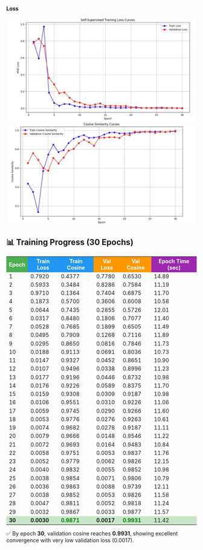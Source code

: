
#### Loss
![1](./loss1.jpg)
![2](./loss2.jpg)
 
## 📊 Training Progress (30 Epochs)

<table>
  <tr>
    <th style="background-color:#4CAF50;color:white;">Epoch</th>
    <th style="background-color:#2196F3;color:white;">Train Loss</th>
    <th style="background-color:#2196F3;color:white;">Train Cosine</th>
    <th style="background-color:#FF9800;color:white;">Val Loss</th>
    <th style="background-color:#FF9800;color:white;">Val Cosine</th>
    <th style="background-color:#9C27B0;color:white;">Epoch Time (sec)</th>
  </tr>
  <tr><td>1</td><td>0.7920</td><td>0.4377</td><td>0.7780</td><td>0.6530</td><td>14.89</td></tr>
  <tr><td>2</td><td>0.5933</td><td>0.3484</td><td>0.8286</td><td>0.7584</td><td>11.19</td></tr>
  <tr><td>3</td><td>0.9710</td><td>0.1364</td><td>0.7404</td><td>0.6875</td><td>11.70</td></tr>
  <tr><td>4</td><td>0.1873</td><td>0.5700</td><td>0.3606</td><td>0.6008</td><td>10.58</td></tr>
  <tr><td>5</td><td>0.0644</td><td>0.7435</td><td>0.2855</td><td>0.5726</td><td>12.01</td></tr>
  <tr><td>6</td><td>0.0317</td><td>0.8480</td><td>0.1806</td><td>0.7077</td><td>11.40</td></tr>
  <tr><td>7</td><td>0.0528</td><td>0.7685</td><td>0.1899</td><td>0.6505</td><td>11.49</td></tr>
  <tr><td>8</td><td>0.0495</td><td>0.7909</td><td>0.1268</td><td>0.7116</td><td>11.89</td></tr>
  <tr><td>9</td><td>0.0295</td><td>0.8650</td><td>0.0816</td><td>0.7846</td><td>11.73</td></tr>
  <tr><td>10</td><td>0.0188</td><td>0.9113</td><td>0.0691</td><td>0.8036</td><td>10.73</td></tr>
  <tr><td>11</td><td>0.0147</td><td>0.9327</td><td>0.0452</td><td>0.8651</td><td>10.90</td></tr>
  <tr><td>12</td><td>0.0107</td><td>0.9496</td><td>0.0338</td><td>0.8996</td><td>11.23</td></tr>
  <tr><td>13</td><td>0.0177</td><td>0.9196</td><td>0.0446</td><td>0.8732</td><td>10.98</td></tr>
  <tr><td>14</td><td>0.0176</td><td>0.9226</td><td>0.0589</td><td>0.8375</td><td>11.70</td></tr>
  <tr><td>15</td><td>0.0159</td><td>0.9308</td><td>0.0309</td><td>0.9187</td><td>10.98</td></tr>
  <tr><td>16</td><td>0.0106</td><td>0.9551</td><td>0.0310</td><td>0.9226</td><td>11.06</td></tr>
  <tr><td>17</td><td>0.0059</td><td>0.9745</td><td>0.0290</td><td>0.9266</td><td>11.60</td></tr>
  <tr><td>18</td><td>0.0053</td><td>0.9776</td><td>0.0276</td><td>0.9263</td><td>10.61</td></tr>
  <tr><td>19</td><td>0.0074</td><td>0.9682</td><td>0.0278</td><td>0.9187</td><td>11.11</td></tr>
  <tr><td>20</td><td>0.0079</td><td>0.9666</td><td>0.0148</td><td>0.9546</td><td>11.22</td></tr>
  <tr><td>21</td><td>0.0072</td><td>0.9693</td><td>0.0164</td><td>0.9483</td><td>10.84</td></tr>
  <tr><td>22</td><td>0.0058</td><td>0.9751</td><td>0.0053</td><td>0.9837</td><td>11.76</td></tr>
  <tr><td>23</td><td>0.0052</td><td>0.9779</td><td>0.0062</td><td>0.9826</td><td>12.15</td></tr>
  <tr><td>24</td><td>0.0040</td><td>0.9832</td><td>0.0055</td><td>0.9852</td><td>10.98</td></tr>
  <tr><td>25</td><td>0.0038</td><td>0.9854</td><td>0.0071</td><td>0.9806</td><td>10.79</td></tr>
  <tr><td>26</td><td>0.0036</td><td>0.9863</td><td>0.0088</td><td>0.9739</td><td>12.11</td></tr>
  <tr><td>27</td><td>0.0038</td><td>0.9852</td><td>0.0053</td><td>0.9826</td><td>11.58</td></tr>
  <tr><td>28</td><td>0.0047</td><td>0.9811</td><td>0.0052</td><td>0.9818</td><td>11.24</td></tr>
  <tr><td>29</td><td>0.0032</td><td>0.9867</td><td>0.0033</td><td>0.9877</td><td>11.57</td></tr>
  <tr style="background-color:#C8E6C9;">
    <td><b>30</b></td>
    <td><b>0.0030</b></td>
    <td style="color:green;font-weight:bold;">0.9871</td>
    <td><b>0.0017</b></td>
    <td style="color:green;font-weight:bold;">0.9931</td>
    <td>11.42</td>
  </tr>
</table>

✅ By epoch **30**, validation cosine reaches **0.9931**, showing excellent convergence with very low validation loss (0.0017).

